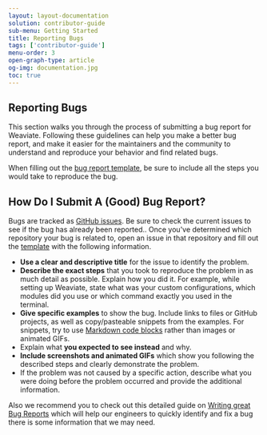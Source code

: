 ```yaml
---
layout: layout-documentation
solution: contributor-guide
sub-menu: Getting Started
title: Reporting Bugs 
tags: ['contributor-guide']
menu-order: 3
open-graph-type: article
og-img: documentation.jpg
toc: true
---
```

## Reporting Bugs

This section walks you through the process of submitting a bug report for Weaviate. Following these guidelines can help you make a better bug report, and make it easier for the maintainers and the community to understand and reproduce your behavior and find related bugs.

When filling out the [bug report template](https://github.com/semi-technologies/weaviate-io/blob/main/.github/ISSUE_TEMPLATE/report_bug.yml), be sure to include all the steps you would take to reproduce the bug. 

## How Do I Submit A (Good) Bug Report?

Bugs are tracked as [GitHub issues](https://github.com/semi-technologies/weaviate/issues). Be sure to check the current issues to see if the bug has already been reported.. Once you've determined which repository your bug is related to, open an issue in that repository and fill out the [template](https://github.com/semi-technologies/weaviate-io/blob/main/.github/ISSUE_TEMPLATE/report_bug.yml) with the following information.

* **Use a clear and descriptive title** for the issue to identify the problem.
* **Describe the exact steps** that you took to reproduce the problem in as much detail as possible. Explain how you did it. For example, while setting up Weaviate, state what was your custom configurations, which modules did you use or which command exactly you used in the terminal. 
* **Give specific examples** to show the bug. Include links to files or GitHub projects, as well as copy/pasteable snippets from the examples. For snippets, try to use [Markdown code blocks](https://help.github.com/articles/markdown-basics/#multiple-lines) rather than images or animated GIFs.
* Explain what **you expected to see instead** and why.
* **Include screenshots and animated GIFs** which show you following the described steps and clearly demonstrate the problem.
* If the problem was not caused by a specific action, describe what you were doing before the problem occurred and provide the additional information.

Also we recommend you to check out this detailed guide on [Writing great Bug Reports](/developers/weaviate/current/tutorials/write-great-bug-reports.html) which will help our engineers to quickly identify and fix a bug there is some information that we may need.